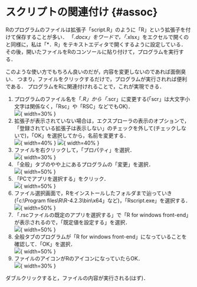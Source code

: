 # スクリプトの関連付け {#assoc}

Rのプログラムのファイルは拡張子「script.R」のように「R」という拡張子を付けて保存することが多い．
「*.docx」をワードで，「*.xlsx」をエクセルで開くのと同様に，私は「*．R」をテキストエディタで開くするように設定している．
その後，開いたファイルをRのコンソールに貼り付けて，プログラムを実行する．

このような使い方でもちろん良いのだが，内容を変更しないのであれば面倒臭い．
つまり，ファイルをクリックするだけで，プログラムが実行されれば便利である．
プログラムをRに関連付けれることで，これが実現できる．

1. プログラムのファイル名を「*.R」から「*.scr」に変更する(「scr」は大文字小文字は関係なく，「Rsc」や「RSC」などでもOK)．   
![](img/assoc_01.png){ width=30% }
0. 拡張子が表示されていない場合は，エクスプローラの表示のオプションで，「登録されている拡張子は表示しない」のチェックを外して(チェックしないで)，「OK」を選択してから，名前を変更する．   
![](img/assoc_00_01.png){ width=40% }
![](img/assoc_00_02.png){ width=40% }
2. ファイルを右クリックして，「プロパティ」を選択．   
![](img/assoc_02.png){ width=30% }
3. 「全般」タブのやや上にあるプログラムの「変更」を選択．   
![](img/assoc_03.png){ width=50% }
4. 「PCでアプリを選択する」をクリック．   
![](img/assoc_04.png){ width=50% }
5. ファイル選択画面で，Rをインストールしたフォルダまで辿っていき(「c:\\Program files\\R\\R-4.2.3\\bin\\x64」など)，「Rscript.exe」を選択する．   
![](img/assoc_05.png){ width=50% }
6. 「.rscファイルの既定のアプリを選択する」で「R for windows front-end」が表示されるので，「既定値を設定する」を選択．   
![](img/assoc_06.png){ width=50% }
7. 全般タブのプログラムが「R for windows front-end」になっていることを確認して．「OK」を選択．   
![](img/assoc_07.png){ width=50% }
8. ファイルのアイコンがRのアイコンになっていたらOK．   
![](img/assoc_08.png){ width=30% }

ダブルクリックすると，ファイルの内容が実行される(はず)．
